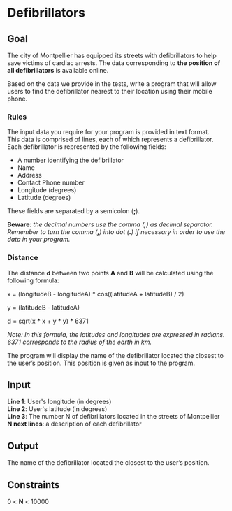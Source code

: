 # Defibrillators

## Goal

The city of Montpellier has equipped its streets with defibrillators to help save victims of cardiac arrests. The data corresponding to **the position of all defibrillators** is available online.

Based on the data we provide in the tests, write a program that will allow users to find the defibrillator nearest to their location using their mobile phone.

### Rules

The input data you require for your program is provided in text format. \
This data is comprised of lines, each of which represents a defibrillator. Each defibrillator is represented by the following fields:

-   A number identifying the defibrillator
-   Name
-   Address
-   Contact Phone number
-   Longitude (degrees)
-   Latitude (degrees)

These fields are separated by a semicolon (**;**).

**Beware**: _the decimal numbers use the comma (**,**) as decimal separator. Remember to turn the comma (**,**) into dot (**.**) if necessary in order to use the data in your program._

### Distance

The distance **d** between two points **A** and **B** will be calculated using the following formula:

x = (longitudeB - longitudeA) \* cos((latitudeA + latitudeB) / 2)

y = (latitudeB - latitudeA)

d = sqrt(x \* x + y \* y) \* 6371

_Note: In this formula, the latitudes and longitudes are expressed in radians. 6371 corresponds to the radius of the earth in km._

The program will display the name of the defibrillator located the closest to the user’s position. This position is given as input to the program.

## Input

**Line 1**: User's longitude (in degrees) \
**Line 2**: User's latitude (in degrees) \
**Line 3**: The number N of defibrillators located in the streets of Montpellier \
**N next lines**: a description of each defibrillator

## Output

The name of the defibrillator located the closest to the user’s position.

## Constraints

0 < **N** < 10000
